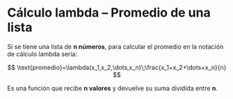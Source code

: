 # Cálculo lambda – Promedio de una lista
 
Si se tiene una lista de **n números**, para calcular el promedio en la notación de cálculo lambda sería:

$$
\text{promedio}=\lambda(x_1,x_2,\dots,x_n)\;\frac{x_1+x_2+\dots+x_n}{n}
$$

Es una función que recibe **n valores** y devuelve su suma dividida entre **n**.
